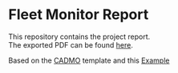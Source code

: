 # Fleet Monitor Report
This repository contains the project report.\
The exported PDF can be found [here](docs/SA_Fleet_Monitor_Report_FB_LJ.pdf).

Based on the [CADMO](https://www.cadmo.ethz.ch/education/thesis/template.html) template and this [Example](https://gitlab.com/ArquintL/eth-cadmo-thesis/-/jobs/artifacts/master/file/thesis.pdf?job=compile_pdf)
